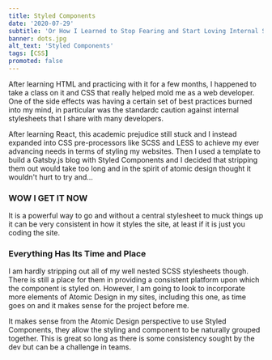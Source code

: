 ```yaml
---
title: Styled Components
date: '2020-07-29'
subtitle: 'Or How I Learned to Stop Fearing and Start Loving Internal Stylesheets'
banner: dots.jpg
alt_text: 'Styled Components'
tags: [CSS]
promoted: false
---
```


After learning HTML and practicing with it for a few months, I happened to take a class
on it and CSS that really helped mold me as a web developer. One of the side effects
was having a certain set of best practices burned into my mind, in particular was
the standardc caution against internal stylesheets that I share with many developers.

After learning React, this academic prejudice still stuck and I instead expanded into
CSS pre-processors like SCSS and LESS to achieve my ever advancing needs in terms of styling
my websites. Then I used a template to build a Gatsby.js blog with Styled Components
and I decided that stripping them out would take too long and in the spirit of atomic
design thought it wouldn't hurt to try and...

### WOW I GET IT NOW

It is a powerful way to go and without a central stylesheet to muck things up it can be
very consistent in how it styles the site, at least if it is just you coding the site.

### Everything Has Its Time and Place

I am hardly stripping out all of my well nested SCSS stylesheets though. There is still a place for them in providing a
consistent platform upon which the component is styled on. However, I am going to look to incorporate more elements
of Atomic Design in my sites, including this one, as time goes on and it makes sense for the project before me.

It makes sense from the Atomic Design perspective to use Styled Components, they allow the
styling and component to be naturally grouped together. This is great so long as there is
some consistency sought by the dev but can be a challenge in teams.

